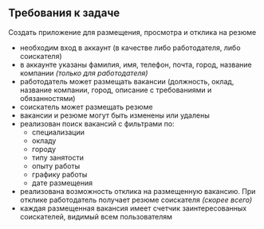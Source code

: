 ## Требования к задаче
Создать приложение для размещения, просмотра и отклика на резюме
- необходим вход в аккаунт (в качестве либо работодателя, либо соискателя)
- в аккаунте указаны фамилия, имя, телефон, почта, город, название компании _(только для работодателя)_
- работодатель может размещать вакансии (должность, оклад, название компании, город, описание с требованиями и обязанностями)
- соискатель может размещать резюме
- вакансии и резюме могут быть изменены или удалены
- реализован поиск вакансий с фильтрами по:
  * специализации
  * окладу
  * городу
  * типу занятости
  * опыту работы
  * графику работы
  * дате размещения
- реализована возможность отклика на размещенную вакансию. При отклике работодатель получает резюме соискателя _(скорее всего)_
- каждая размещенная вакансия имеет счетчик заинтересованных соискателей, видимый всем пользователям
